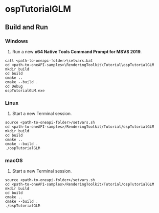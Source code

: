 # ospTutorialGLM

## Build and Run

### Windows

1. Run a new **x64 Native Tools Command Prompt for MSVS 2019**.

```
call <path-to-oneapi-folder>\setvars.bat
cd <path-to-oneAPI-samples>\RenderingToolkit\Tutorial\ospTutorialGLM
mkdir build
cd build
cmake ..
cmake --build . 
cd Debug
ospTutorialGLM.exe
```

### Linux

1. Start a new Terminal session.
```
source <path-to-oneapi-folder>/setvars.sh
cd <path-to-oneAPI-samples>/RenderingToolkit/Tutorial/ospTutorialGLM
mkdir build
cd build
cmake ..
cmake --build .
./ospTutorialGLM
```

### macOS

1. Start a new Terminal session.

```
source <path-to-oneapi-folder>/setvars.sh
cd <path-to-oneAPI-samples>/RenderingToolkit/Tutorial/ospTutorialGLM
mkdir build
cd build
cmake ..
cmake --build .
./ospTutorialGLM
```
